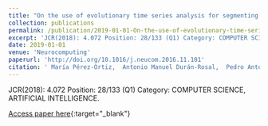 ```yaml
---
title: "On the use of evolutionary time series analysis for segmenting paleoclimate data"
collection: publications
permalink: /publication/2019-01-01-On-the-use-of-evolutionary-time-series-analysis-for-segmenting-paleoclimate-data
excerpt: 'JCR(2018): 4.072 Position: 28/133 (Q1) Category: COMPUTER SCIENCE, ARTIFICIAL INTELLIGENCE.'
date: 2019-01-01
venue: 'Neurocomputing'
paperurl: 'http://doi.org/10.1016/j.neucom.2016.11.101'
citation: ' María Pérez-Ortiz,  Antonio Manuel Durán-Rosal,  Pedro Antonio Gutiérrez,  Javier Sánchez-Monedero,  A. Nikolaou,  Francisco Fernandez-Navarro,  César Hervás-Martínez, &quot;On the use of evolutionary time series analysis for segmenting paleoclimate data.&quot; Neurocomputing, 2019.'
---
```

JCR(2018): 4.072 Position: 28/133 (Q1) Category: COMPUTER SCIENCE, ARTIFICIAL INTELLIGENCE.

[Access paper here](http://doi.org/10.1016/j.neucom.2016.11.101){:target="_blank"}
